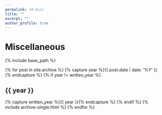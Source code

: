 ```yaml
---
permalink: /#-misc
title: ""
excerpt: ""
author_profile: true
---
```

# Miscellaneous

{% include base_path %}

{% for post in site.archive %}
  {% capture year %}{{ post.date | date: '%Y' }}{% endcapture %}
  {% if year != written_year %}
    <h2 id="{{ year | slugify }}" class="archive__subtitle">{{ year }}</h2>
    {% capture written_year %}{{ year }}{% endcapture %}
  {% endif %}
  {% include archive-single.html %}
{% endfor %}